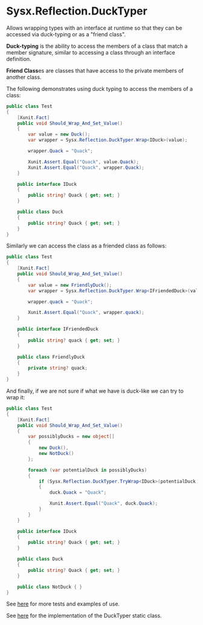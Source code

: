 # Sysx.Reflection.DuckTyper

Allows wrapping types with an interface at runtime so that they can be accessed via duck-typing or as a "friend class".

**Duck-typing** is the ability to access the members of a class that match a member signature, similar to accessing a class through an interface definition.

**Friend Class**es are classes that have access to the private members of another class.

The following demonstrates using duck typing to access the members of a class:

```csharp
public class Test
{
    [Xunit.Fact]
    public void Should_Wrap_And_Set_Value()
    {
        var value = new Duck();
        var wrapper = Sysx.Reflection.DuckTyper.Wrap<IDuck>(value);

        wrapper.Quack = "Quack";

        Xunit.Assert.Equal("Quack", value.Quack);
        Xunit.Assert.Equal("Quack", wrapper.Quack);
    }

    public interface IDuck
    {
        public string? Quack { get; set; }
    }

    public class Duck
    {
        public string? Quack { get; set; }
    }
}
```

Similarly we can access the class as a friended class as follows:

```csharp
public class Test
{
    [Xunit.Fact]
    public void Should_Wrap_And_Set_Value()
    {
        var value = new FriendlyDuck();
        var wrapper = Sysx.Reflection.DuckTyper.Wrap<IFriendedDuck>(value, includePrivateMembers: true);

        wrapper.quack = "Quack";

        Xunit.Assert.Equal("Quack", wrapper.quack);
    }

    public interface IFriendedDuck
    {
        public string? quack { get; set; }
    }

    public class FriendlyDuck
    {
        private string? quack;
    }
}
```

And finally, if we are not sure if what we have is duck-like we can try to wrap it:

```csharp
public class Test
{
    [Xunit.Fact]
    public void Should_Wrap_And_Set_Value()
    {
        var possiblyDucks = new object[]
        {
            new Duck(),
            new NotDuck()
        };

        foreach (var potentialDuck in possiblyDucks)
        {
            if (Sysx.Reflection.DuckTyper.TryWrap<IDuck>(potentialDuck, out var duck))
            {
                duck.Quack = "Quack";

                Xunit.Assert.Equal("Quack", duck.Quack);
            }
        }
    }

    public interface IDuck
    {
        public string? Quack { get; set; }
    }

    public class Duck
    {
        public string? Quack { get; set; }
    }

    public class NotDuck { }
}
```

See [here](/src/Test_Sysx/Reflection/DuckTyper) for more tests and examples of use.

See [here](/src/Sysx/Reflection/DuckTyper.cs) for the implementation of the DuckTyper static class.
